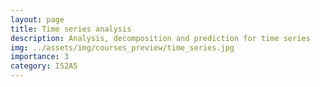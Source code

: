 ```yaml
---
layout: page
title: Time series analysis
description: Analysis, decomposition and prediction for time series
img: ../assets/img/courses_preview/time_series.jpg
importance: 3
category: IS2A5
---
```



